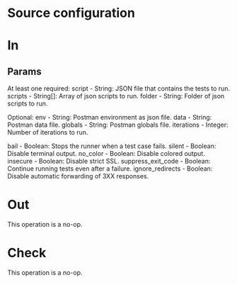 # Source configuration

# In
## Params
At least one required:
script - String: JSON file that contains the tests to run.
scripts - String[]: Array of json scripts to run.
folder - String: Folder of json scripts to run.

Optional:
env - String: Postman environment as json file.
data - String: Postman data file.
globals - String: Postman globals file.
iterations - Integer: Number of iterations to run.

bail - Boolean: Stops the runner when a test case fails.
silent - Boolean: Disable terminal output.
no_color - Boolean: Disable colored output.
insecure - Boolean: Disable strict SSL.
suppress_exit_code - Boolean: Continue running tests even after a failure.
ignore_redirects - Boolean: Disable automatic forwarding of 3XX responses.


# Out
This operation is a no-op.
# Check
This operation is a no-op.